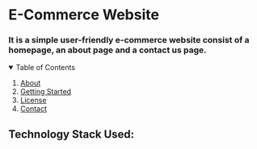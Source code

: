 # E-Commerce Website
### It is a simple user-friendly e-commerce website consist of a homepage, an about page and a contact us page.
<!-- TABLE OF CONTENTS -->
<details open="open">
  <summary>Table of Contents</summary>
  <ol>
    <li>
      <a href="#about.html">About</a>
    </li>
    <li>
      <a href="#getting-started">Getting Started</a>
    </li>
    <li><a href="#license">License</a></li>
    <li><a href="#contact">Contact</a></li>
   
  </ol>
</details>


## Technology Stack Used:
